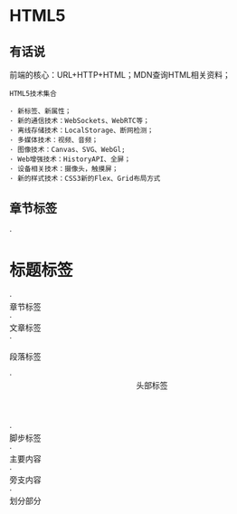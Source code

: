 # HTML5

## 有话说

前端的核心：URL+HTTP+HTML；MDN查询HTML相关资料；

```
HTML5技术集合 

· 新标签、新属性；
· 新的通信技术：WebSockets、WebRTC等；
· 离线存储技术：LocalStorage、断网检测；
· 多媒体技术：视频、音频；
· 图像技术：Canvas、SVG、WebGl;
· Web增强技术：HistoryAPI、全屏；
· 设备相关技术：摄像头，触摸屏；
· 新的样式技术：CSS3新的Flex、Grid布局方式
``` 

## 章节标签

· <h1>标题标签 </h1>
· <section>章节标签</section>
· <article>文章标签</article>
· <p>段落标签</p>
· <header>头部标签</header>
· <footer>脚步标签</footer>
· <main>主要内容</main>
· <aside>旁支内容</aside>
· <div>划分部分</div>
